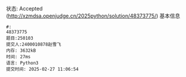 
状态: Accepted
(http://xzmdsa.openjudge.cn/2025python/solution/48373775/)
基本信息
```
#:
48373775
题目:250103
提交人:2400010878赵雪飞
内存: 3632kB
时间: 27ms
语言: Python3
提交时间: 2025-02-27 11:06:54
```
